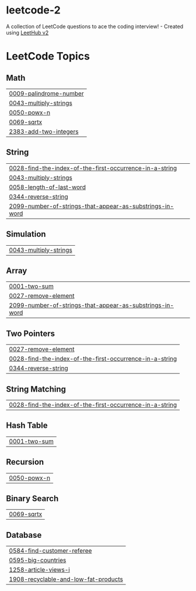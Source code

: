 # leetcode-2
A collection of LeetCode questions to ace the coding interview! - Created using [LeetHub v2](https://github.com/arunbhardwaj/LeetHub-2.0)

<!---LeetCode Topics Start-->
# LeetCode Topics
## Math
|  |
| ------- |
| [0009-palindrome-number](https://github.com/RIDILAK/leetcode-2/tree/master/0009-palindrome-number) |
| [0043-multiply-strings](https://github.com/RIDILAK/leetcode-2/tree/master/0043-multiply-strings) |
| [0050-powx-n](https://github.com/RIDILAK/leetcode-2/tree/master/0050-powx-n) |
| [0069-sqrtx](https://github.com/RIDILAK/leetcode-2/tree/master/0069-sqrtx) |
| [2383-add-two-integers](https://github.com/RIDILAK/leetcode-2/tree/master/2383-add-two-integers) |
## String
|  |
| ------- |
| [0028-find-the-index-of-the-first-occurrence-in-a-string](https://github.com/RIDILAK/leetcode-2/tree/master/0028-find-the-index-of-the-first-occurrence-in-a-string) |
| [0043-multiply-strings](https://github.com/RIDILAK/leetcode-2/tree/master/0043-multiply-strings) |
| [0058-length-of-last-word](https://github.com/RIDILAK/leetcode-2/tree/master/0058-length-of-last-word) |
| [0344-reverse-string](https://github.com/RIDILAK/leetcode-2/tree/master/0344-reverse-string) |
| [2099-number-of-strings-that-appear-as-substrings-in-word](https://github.com/RIDILAK/leetcode-2/tree/master/2099-number-of-strings-that-appear-as-substrings-in-word) |
## Simulation
|  |
| ------- |
| [0043-multiply-strings](https://github.com/RIDILAK/leetcode-2/tree/master/0043-multiply-strings) |
## Array
|  |
| ------- |
| [0001-two-sum](https://github.com/RIDILAK/leetcode-2/tree/master/0001-two-sum) |
| [0027-remove-element](https://github.com/RIDILAK/leetcode-2/tree/master/0027-remove-element) |
| [2099-number-of-strings-that-appear-as-substrings-in-word](https://github.com/RIDILAK/leetcode-2/tree/master/2099-number-of-strings-that-appear-as-substrings-in-word) |
## Two Pointers
|  |
| ------- |
| [0027-remove-element](https://github.com/RIDILAK/leetcode-2/tree/master/0027-remove-element) |
| [0028-find-the-index-of-the-first-occurrence-in-a-string](https://github.com/RIDILAK/leetcode-2/tree/master/0028-find-the-index-of-the-first-occurrence-in-a-string) |
| [0344-reverse-string](https://github.com/RIDILAK/leetcode-2/tree/master/0344-reverse-string) |
## String Matching
|  |
| ------- |
| [0028-find-the-index-of-the-first-occurrence-in-a-string](https://github.com/RIDILAK/leetcode-2/tree/master/0028-find-the-index-of-the-first-occurrence-in-a-string) |
## Hash Table
|  |
| ------- |
| [0001-two-sum](https://github.com/RIDILAK/leetcode-2/tree/master/0001-two-sum) |
## Recursion
|  |
| ------- |
| [0050-powx-n](https://github.com/RIDILAK/leetcode-2/tree/master/0050-powx-n) |
## Binary Search
|  |
| ------- |
| [0069-sqrtx](https://github.com/RIDILAK/leetcode-2/tree/master/0069-sqrtx) |
## Database
|  |
| ------- |
| [0584-find-customer-referee](https://github.com/RIDILAK/leetcode-2/tree/master/0584-find-customer-referee) |
| [0595-big-countries](https://github.com/RIDILAK/leetcode-2/tree/master/0595-big-countries) |
| [1258-article-views-i](https://github.com/RIDILAK/leetcode-2/tree/master/1258-article-views-i) |
| [1908-recyclable-and-low-fat-products](https://github.com/RIDILAK/leetcode-2/tree/master/1908-recyclable-and-low-fat-products) |
<!---LeetCode Topics End-->